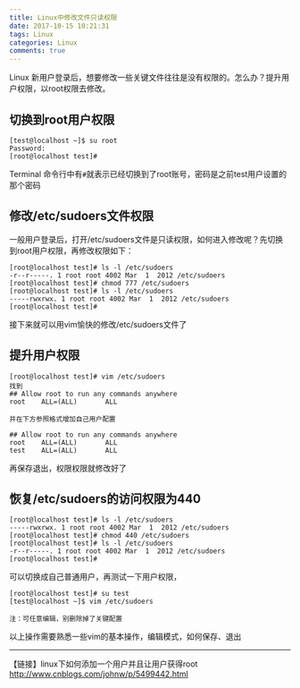 ```yaml
---
title: Linux中修改文件只读权限
date: 2017-10-15 10:21:31
tags: Linux
categories: Linux
comments: true
---
```


Linux 新用户登录后，想要修改一些关键文件往往是没有权限的。怎么办？提升用户权限，以root权限去修改。

<!---more--->
## 切换到root用户权限


```
[test@localhost ~]$ su root
Password:
[root@localhost test]#
```

Terminal 命令行中有`#`就表示已经切换到了root账号，密码是之前test用户设置的那个密码

## 修改/etc/sudoers文件权限

一般用户登录后，打开/etc/sudoers文件是只读权限，如何进入修改呢？先切换到root用户权限，再修改权限如下：


```
[root@localhost test]# ls -l /etc/sudoers
-r--r-----. 1 root root 4002 Mar  1  2012 /etc/sudoers
[root@localhost test]# chmod 777 /etc/sudoers
[root@localhost test]# ls -l /etc/sudoers
-----rwxrwx. 1 root root 4002 Mar  1  2012 /etc/sudoers
[root@localhost test]#
```

接下来就可以用vim愉快的修改/etc/sudoers文件了

## 提升用户权限

```
[root@localhost test]# vim /etc/sudoers
找到
## Allow root to run any commands anywhere
root    ALL=(ALL)       ALL

并在下方参照格式增加自己用户配置

## Allow root to run any commands anywhere
root    ALL=(ALL)       ALL
test    ALL=(ALL)       ALL
```


再保存退出，权限权限就修改好了

## 恢复/etc/sudoers的访问权限为440
```
[root@localhost test]# ls -l /etc/sudoers
-----rwxrwx. 1 root root 4002 Mar  1  2012 /etc/sudoers
[root@localhost test]# chmod 440 /etc/sudoers
[root@localhost test]# ls -l /etc/sudoers
-r--r-----. 1 root root 4002 Mar  1  2012 /etc/sudoers
[root@localhost test]#
```

可以切换成自己普通用户，再测试一下用户权限，

```
[root@localhost test]# su test[test@localhost ~]$ vim /etc/sudoers

注：可任意编辑，别删除掉了关键配置
```

以上操作需要熟悉一些vim的基本操作，编辑模式，如何保存、退出


---
【链接】linux下如何添加一个用户并且让用户获得root
http://www.cnblogs.com/johnw/p/5499442.html





